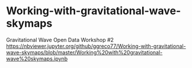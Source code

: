 # Working-with-gravitational-wave-skymaps
Gravitational Wave Open Data Workshop #2
https://nbviewer.jupyter.org/github/ggreco77/Working-with-gravitational-wave-skymaps/blob/master/Working%20with%20gravitational-wave%20skymaps.ipynb
